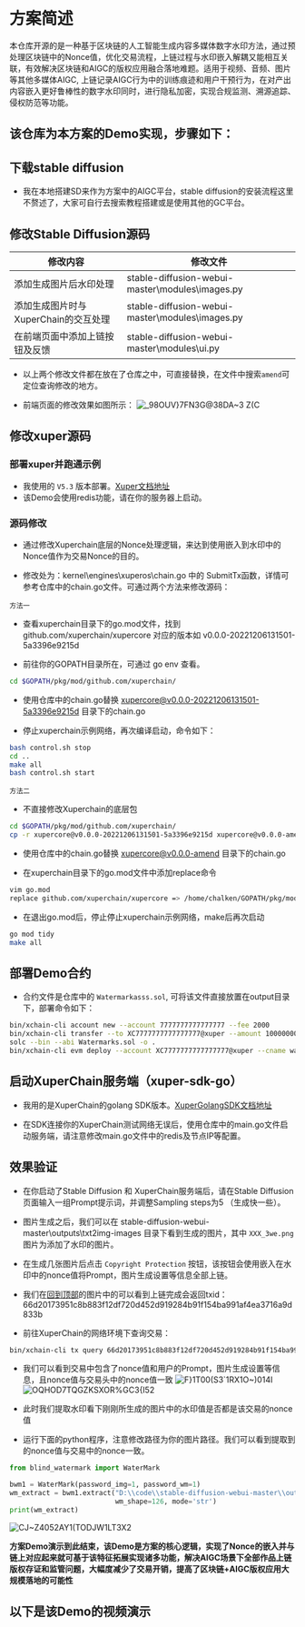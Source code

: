 # 方案简述
本仓库开源的是一种基于区块链的人工智能生成内容多媒体数字水印方法，通过预处理区块链中的Nonce值，优化交易流程，上链过程与水印嵌入解耦又能相互关联，有效解决区块链和AIGC的版权应用融合落地难题。适用于视频、音频、图片等其他多媒体AIGC, 上链记录AIGC行为中的训练痕迹和用户干预行为，在对产出内容嵌入更好鲁棒性的数字水印同时，进行隐私加密，实现合规监测、溯源追踪、侵权防范等功能。

## 该仓库为本方案的Demo实现，步骤如下：
## 下载stable diffusion
- 我在本地搭建SD来作为方案中的AIGC平台，stable diffusion的安装流程这里不赘述了，大家可自行去搜索教程搭建或是使用其他的GC平台。

## 修改Stable Diffusion源码
修改内容  | 修改文件
------------- | -------------
添加生成图片后水印处理  | stable-diffusion-webui-master\modules\images.py
添加生成图片时与XuperChain的交互处理  | stable-diffusion-webui-master\modules\images.py
在前端页面中添加上链按钮及反馈  | stable-diffusion-webui-master\modules\ui.py

- 以上两个修改文件都在放在了仓库之中，可直接替换，在文件中搜索`amend`可定位查询修改的地方。
  
- 前端页面的修改效果如图所示：
![_98OUV}7FN3G@38DA~3 Z(C](https://github.com/xp007123/Xuper_AIGC_Watermarks/assets/57866608/a0bed4d0-1bfe-4b94-b57f-8ad68a193338)

## 修改xuper源码
### 部署xuper并跑通示例
- 我使用的 `V5.3` 版本部署。[Xuper文档地址](https://xuper.baidu.com/n/xuperdoc/v5.3/quickstart/quickstart.html)   
- 该Demo会使用redis功能，请在你的服务器上启动。   

### 源码修改
- 通过修改Xuperchain底层的Nonce处理逻辑，来达到使用嵌入到水印中的Nonce值作为交易Nonce的目的。     

- 修改处为：kernel\engines\xuperos\chain.go 中的 SubmitTx函数，详情可参考仓库中的chain.go文件。可通过两个方法来修改源码：  

`方法一` 
- 查看xuperchain目录下的go.mod文件，找到 github.com/xuperchain/xupercore 对应的版本如 v0.0.0-20221206131501-5a3396e9215d

- 前往你的GOPATH目录所在，可通过 go env 查看。
```Bash 
cd $GOPATH/pkg/mod/github.com/xuperchain/
```

- 使用仓库中的chain.go替换 xupercore@v0.0.0-20221206131501-5a3396e9215d 目录下的chain.go

- 停止xuperchain示例网络，再次编译启动，命令如下：
```Bash
bash control.sh stop  
cd ..  
make all  
bash control.sh start  
```
`方法二` 
- 不直接修改Xuperchain的底层包
```Bash
cd $GOPATH/pkg/mod/github.com/xuperchain/
cp -r xupercore@v0.0.0-20221206131501-5a3396e9215d xupercore@v0.0.0-amend
```  
- 使用仓库中的chain.go替换 xupercore@v0.0.0-amend 目录下的chain.go

- 在xuperchain目录下的go.mod文件中添加replace命令
```Bash
vim go.mod
replace github.com/xuperchain/xupercore => /home/chalken/GOPATH/pkg/mod/github.com/xuperchain/xupercore@v0.0.0-amend-20221206131501
```
- 在退出go.mod后，停止停止xuperchain示例网络，make后再次启动
```Bash
go mod tidy
make all
```
## 部署Demo合约
- 合约文件是仓库中的 `Watermarkasss.sol`, 可将该文件直接放置在output目录下，部署命令如下：
```Bash
bin/xchain-cli account new --account 7777777777777777 --fee 2000
bin/xchain-cli transfer --to XC7777777777777777@xuper --amount 100000000 --keys data/keys/ -H 127.0.0.1:37101
solc --bin --abi Watermarks.sol -o .
bin/xchain-cli evm deploy --account XC7777777777777777@xuper --cname watermarkasss  --fee 5200000 Watermarkasss.bin --abi Watermarkasss.abi
```

## 启动XuperChain服务端（xuper-sdk-go）
- 我用的是XuperChain的golang SDK版本。[XuperGolangSDK文档地址](https://xuper.baidu.com/n/xuperdoc/v5.3/development_manuals/xuper-sdk/xuper-sdk-go.html)

- 在SDK连接你的XuperChain测试网络无误后，使用仓库中的main.go文件启动服务端，请注意修改main.go文件中的redis及节点IP等配置。

## 效果验证
- 在你启动了Stable Diffusion 和 XuperChain服务端后，请在Stable Diffusion页面输入一组Prompt提示词，并调整Sampling steps为5 （生成快一些）。

- 图片生成之后，我们可以在 stable-diffusion-webui-master\outputs\txt2img-images 目录下看到生成的图片，其中 `XXX_3we.png` 图片为添加了水印的图片。
  
- 在生成几张图片后点击 `Copyright Protection` 按钮，该按钮会使用嵌入在水印中的nonce值将Prompt，图片生成设置等信息全部上链。

- 我们在[回到顶部](#readme)的图片中的可以看到上链完成会返回txid：66d20173951c8b883f12df720d452d919284b91f154ba991af4ea3716a9d833b

- 前往XuperChain的网络环境下查询交易：
```Bash
bin/xchain-cli tx query 66d20173951c8b883f12df720d452d919284b91f154ba991af4ea3716a9d833b
```

- 我们可以看到交易中包含了nonce值和用户的Prompt，图片生成设置等信息，且nonce值与交易头中的nonce值一致
![F}1T00(S$3`1RX1O$~)014I](https://github.com/xp007123/Xuper_AIGC_Watermarks/assets/57866608/5e634ccc-8718-4d33-9f27-a2b946b7d39b)
![OQHOD7TQGZKSXOR%GC3{I52](https://github.com/xp007123/Xuper_AIGC_Watermarks/assets/57866608/f7835e59-3559-4916-ab91-2ede2470c82b)

- 此时我们提取水印看下刚刚所生成的图片中的水印值是否都是该交易的nonce值
- 运行下面的python程序，注意修改路径为你的图片路径。我们可以看到提取到的nonce值与交易中的nonce一致。
```python
from blind_watermark import WaterMark

bwm1 = WaterMark(password_img=1, password_wm=1)
wm_extract = bwm1.extract("D:\\code\\stable-diffusion-webui-master\\outputs\\txt2img-images\\2024-04-08\\00007-2479572804_3we.png", 
                          wm_shape=126, mode='str')
print(wm_extract)
```
![CJ~Z4052AY1(TODJW1LT3X2](https://github.com/xp007123/Xuper_AIGC_Watermarks/assets/57866608/2ce6a144-b7cc-43cc-8c07-0d75d7029a60)

**方案Demo演示到此结束，该Demo是方案的核心逻辑，实现了Nonce的嵌入并与链上对应起来就可基于该特征拓展实现诸多功能，解决AIGC场景下全部作品上链版权存证和监管问题，大幅度减少了交易开销，提高了区块链+AIGC版权应用大规模落地的可能性**

## 以下是该Demo的视频演示

